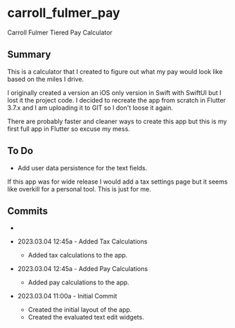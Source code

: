 # carroll_fulmer_pay

Carroll Fulmer Tiered Pay Calculator

## Summary

This is a calculator that I created to figure out what my pay would look like based on the miles I
drive.

I originally created a version an iOS only version in Swift with SwiftUI but I lost it the project
code. I decided to recreate the app from scratch in Flutter 3.7.x and I am uploading it to GIT so I
don't loose it again.

There are probably faster and cleaner ways to create this app but this is my first full app in
Flutter so excuse my mess.

## To Do

- Add user data persistence for the text fields.

If this app was for wide release I would add a tax settings page but it seems like overkill for a
personal tool. This is just for me.

## Commits
- 

- 2023.03.04 12:45a - Added Tax Calculations
    - Added tax calculations to the app.

- 2023.03.04 12:45a - Added Pay Calculations
    - Added pay calculations to the app.

- 2023.03.04 11:00a - Initial Commit
    - Created the initial layout of the app.
    - Created the evaluated text edit widgets.
